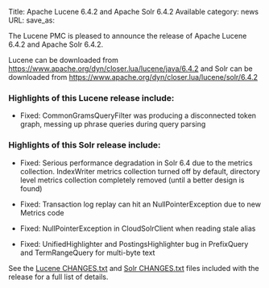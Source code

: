 Title: Apache Lucene 6.4.2 and Apache Solr 6.4.2 Available
category: news
URL: 
save_as: 

The Lucene PMC is pleased to announce the release of Apache Lucene 6.4.2 and Apache Solr 6.4.2.

Lucene can be downloaded from <https://www.apache.org/dyn/closer.lua/lucene/java/6.4.2>
and Solr can be downloaded from <https://www.apache.org/dyn/closer.lua/lucene/solr/6.4.2>

### Highlights of this Lucene release include:

  * Fixed: CommonGramsQueryFilter was producing a disconnected token graph, messing up phrase queries during query parsing

### Highlights of this Solr release include:

  * Fixed: Serious performance degradation in Solr 6.4 due to the metrics collection. IndexWriter metrics collection turned off by default, directory level metrics collection completely removed (until a better design is found)

  * Fixed: Transaction log replay can hit an NullPointerException due to new Metrics code

  * Fixed: NullPointerException in CloudSolrClient when reading stale alias

  * Fixed: UnifiedHighlighter and PostingsHighlighter bug in PrefixQuery and TermRangeQuery for multi-byte text

See the [Lucene CHANGES.txt](/core/6_4_2/changes/Changes.html) and
[Solr CHANGES.txt](/solr/6_4_2/changes/Changes.html) files included
with the release for a full list of details.

